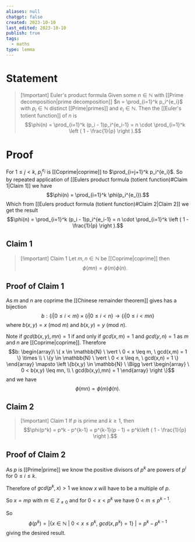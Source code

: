 ```yaml
---
aliases: null
chatgpt: false
created: 2023-10-10
last_edited: 2023-10-10
publish: true
tags:
  - maths
type: lemma
---
```

# Statement

>[!important] Euler's product formula
>Given some $n \in \mathbb{N}$ with [[Prime decomposition|prime decomposition]] $n = \prod_{i=1}^k p_i^{e_i}$ with $p_i \in \mathbb{N}$ distinct [[Prime|primes]] and $e_i \in \mathbb{N}$. Then the [[Euler's totient function]] of $n$ is
>$$\phi(n) = \prod_{i=1}^k (p_i - 1)p_i^{e_i-1} = n \cdot \prod_{i=1}^k \left ( 1 - \frac{1}{p} \right ).$$

# Proof

For $1 \leq j < k$, $p_j^{e_j}$ is [[Coprime|coprime]] to $\prod_{i=j+1}^k p_i^{e_i}$. So by repeated application of [[Eulers product formula (totient function)#Claim 1|Claim 1]] we have
$$\phi(n) = \prod_{i=1}^k \phi(p_i^{e_i}).$$
Which from [[Eulers product formula (totient function)#Claim 2|Claim 2]] we get the result
$$\phi(n) = \prod_{i=1}^k (p_i - 1)p_i^{e_i-1} = n \cdot \prod_{i=1}^k \left ( 1 - \frac{1}{p} \right ).$$

## Claim 1

>[!important] Claim 1
>Let $m, n \in \mathbb{N}$ be [[Coprime|coprime]] then
>$$\phi(mn) = \phi(m) \phi(n).$$

## Proof of Claim 1

As $m$ and $n$ are coprime the [[Chinese remainder theorem]] gives has a bijection
$$b: \{i \vert 0 \leq i < m\} \times \{i \vert 0 \leq i < n\} \rightarrow \{i \vert 0 \leq i < mn\}$$
where $b(x,y) = x$ (mod $m$) and $b(x,y) = y$ (mod $n$).

Note if $gcd(b(x,y),mn) = 1$ if and only if $gcd(x,m) = 1$ and $gcd(y,n) = 1$ as $m$ and $n$ are [[Coprime|coprime]]. Therefore
$$b: \begin{array}\ \{ x \in \mathbb{N} \ \vert \ 0 < x \leq m, \ gcd(x,m) = 1 \} \times \\
\ \{y \in \mathbb{N} \ \vert \ 0 < x \leq n, \ gcd(x,n) = 1 \} \end{array} \mapsto \left \{b(x,y) \in \mathbb{N} \ \Bigg \vert \begin{array} \ 0 < b(x,y) \leq mn, \\ \ gcd(b(x,y),mn) = 1 \end{array} \right \}$$
and we have
$$\phi(mn) = \phi(m) \phi(n).$$

## Claim 2

>[!important] Claim 1
>If $p$ is prime and $k \geq 1$, then
>$$\phi(p^k) = p^k - p^{k-1} = p^{k-1}(p - 1) = p^k\left ( 1 - \frac{1}{p} \right ).$$

## Proof of Claim 2

As $p$ is [[Prime|prime]] we know the positive divisors of $p^k$ are powers of $p^i$ for $0 \leq i \leq k$.

Therefore of $gcd(p^k, x) > 1$ we know $x$ will have to be a multiple of $p$.

So $x = mp$ with $m \in \mathbb{Z}_{\not = 0}$ and for $0 < x < p^k$ we have $0 < m \leq p^{k-1}$.

So
$$\phi(p^k) = \big \vert \left \{x \in \mathbb{N} \ \vert \ 0 < x \leq p^k, \ gcd(x,p^k) = 1 \right \} \   \big \vert = p^k - p^{k-1}$$
giving the desired result.
